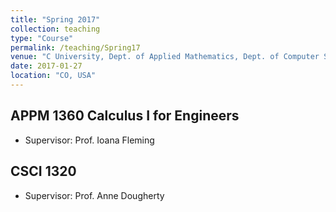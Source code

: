 ```yaml
---
title: "Spring 2017"
collection: teaching
type: "Course"
permalink: /teaching/Spring17
venue: "C University, Dept. of Applied Mathematics, Dept. of Computer Science"
date: 2017-01-27
location: "CO, USA"
---
```


APPM 1360 Calculus I for Engineers
------
* Supervisor: Prof. Ioana Fleming


CSCI 1320 
------
* Supervisor: Prof. Anne Dougherty


